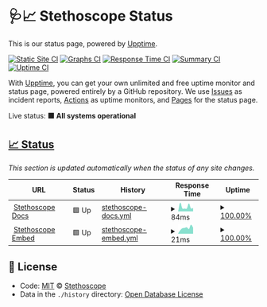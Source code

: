 # 🩺📈 Stethoscope Status

This is our status page, powered by [Upptime](https://upptime.js.org).

[![Static Site CI](https://github.com/stethoscope-js/status/workflows/Static%20Site%20CI/badge.svg)](https://github.com/stethoscope-js/status/actions?query=workflow%3A%22Static+Site+CI%22)
[![Graphs CI](https://github.com/stethoscope-js/status/workflows/Graphs%20CI/badge.svg)](https://github.com/stethoscope-js/status/actions?query=workflow%3A%22Graphs+CI%22)
[![Response Time CI](https://github.com/stethoscope-js/status/workflows/Response%20Time%20CI/badge.svg)](https://github.com/stethoscope-js/status/actions?query=workflow%3A%22Response+Time+CI%22)
[![Summary CI](https://github.com/stethoscope-js/status/workflows/Summary%20CI/badge.svg)](https://github.com/stethoscope-js/status/actions?query=workflow%3A%22Summary+CI%22)
[![Uptime CI](https://github.com/stethoscope-js/status/workflows/Uptime%20CI/badge.svg)](https://github.com/stethoscope-js/status/actions?query=workflow%3A%22Uptime+CI%22)

With [Upptime](https://upptime.js.org), you can get your own unlimited and free uptime monitor and status page, powered entirely by a GitHub repository. We use [Issues](https://github.com/stethoscope-js/status/issues) as incident reports, [Actions](https://github.com/stethoscope-js/status/actions) as uptime monitors, and [Pages](https://stethoscope-js.github.io/status/) for the status page.

Live status: <!--live status--> **🟩 All systems operational**

## [📈 Status](https://stethoscope-js.github.io/status/)

_This section is updated automatically when the status of any site changes._

<!--start: status pages-->
<!-- This summary is generated by Upptime (https://github.com/upptime/upptime) -->
<!-- Do not edit this manually, your changes will be overwritten -->
<!-- prettier-ignore -->
| URL | Status | History | Response Time | Uptime |
| --- | ------ | ------- | ------------- | ------ |
| <img alt="" src="https://favicons.githubusercontent.com/stethoscope.js.org" height="13"> [Stethoscope Docs](https://stethoscope.js.org) | 🟩 Up | [stethoscope-docs.yml](https://github.com/stethoscope-js/status/commits/HEAD/history/stethoscope-docs.yml) | <details><summary><img alt="Response time graph" src="./graphs/stethoscope-docs/response-time-week.png" height="20"> 84ms</summary><br><a href="https://stethoscope-js.github.io/status/history/stethoscope-docs"><img alt="Response time 173" src="https://img.shields.io/endpoint?url=https%3A%2F%2Fraw.githubusercontent.com%2Fstethoscope-js%2Fstatus%2FHEAD%2Fapi%2Fstethoscope-docs%2Fresponse-time.json"></a><br><a href="https://stethoscope-js.github.io/status/history/stethoscope-docs"><img alt="24-hour response time 49" src="https://img.shields.io/endpoint?url=https%3A%2F%2Fraw.githubusercontent.com%2Fstethoscope-js%2Fstatus%2FHEAD%2Fapi%2Fstethoscope-docs%2Fresponse-time-day.json"></a><br><a href="https://stethoscope-js.github.io/status/history/stethoscope-docs"><img alt="7-day response time 84" src="https://img.shields.io/endpoint?url=https%3A%2F%2Fraw.githubusercontent.com%2Fstethoscope-js%2Fstatus%2FHEAD%2Fapi%2Fstethoscope-docs%2Fresponse-time-week.json"></a><br><a href="https://stethoscope-js.github.io/status/history/stethoscope-docs"><img alt="30-day response time 165" src="https://img.shields.io/endpoint?url=https%3A%2F%2Fraw.githubusercontent.com%2Fstethoscope-js%2Fstatus%2FHEAD%2Fapi%2Fstethoscope-docs%2Fresponse-time-month.json"></a><br><a href="https://stethoscope-js.github.io/status/history/stethoscope-docs"><img alt="1-year response time 173" src="https://img.shields.io/endpoint?url=https%3A%2F%2Fraw.githubusercontent.com%2Fstethoscope-js%2Fstatus%2FHEAD%2Fapi%2Fstethoscope-docs%2Fresponse-time-year.json"></a></details> | <details><summary><a href="https://stethoscope-js.github.io/status/history/stethoscope-docs">100.00%</a></summary><a href="https://stethoscope-js.github.io/status/history/stethoscope-docs"><img alt="All-time uptime 99.99%" src="https://img.shields.io/endpoint?url=https%3A%2F%2Fraw.githubusercontent.com%2Fstethoscope-js%2Fstatus%2FHEAD%2Fapi%2Fstethoscope-docs%2Fuptime.json"></a><br><a href="https://stethoscope-js.github.io/status/history/stethoscope-docs"><img alt="24-hour uptime 100.00%" src="https://img.shields.io/endpoint?url=https%3A%2F%2Fraw.githubusercontent.com%2Fstethoscope-js%2Fstatus%2FHEAD%2Fapi%2Fstethoscope-docs%2Fuptime-day.json"></a><br><a href="https://stethoscope-js.github.io/status/history/stethoscope-docs"><img alt="7-day uptime 100.00%" src="https://img.shields.io/endpoint?url=https%3A%2F%2Fraw.githubusercontent.com%2Fstethoscope-js%2Fstatus%2FHEAD%2Fapi%2Fstethoscope-docs%2Fuptime-week.json"></a><br><a href="https://stethoscope-js.github.io/status/history/stethoscope-docs"><img alt="30-day uptime 100.00%" src="https://img.shields.io/endpoint?url=https%3A%2F%2Fraw.githubusercontent.com%2Fstethoscope-js%2Fstatus%2FHEAD%2Fapi%2Fstethoscope-docs%2Fuptime-month.json"></a><br><a href="https://stethoscope-js.github.io/status/history/stethoscope-docs"><img alt="1-year uptime 99.99%" src="https://img.shields.io/endpoint?url=https%3A%2F%2Fraw.githubusercontent.com%2Fstethoscope-js%2Fstatus%2FHEAD%2Fapi%2Fstethoscope-docs%2Fuptime-year.json"></a></details>
| <img alt="" src="https://favicons.githubusercontent.com/stethoscope.js.org" height="13"> [Stethoscope Embed](https://stethoscope.js.org/embed/?repo=AnandChowdhary%2Flife&api=rescuetime-time-tracking&latest=top-overview.weeks) | 🟩 Up | [stethoscope-embed.yml](https://github.com/stethoscope-js/status/commits/HEAD/history/stethoscope-embed.yml) | <details><summary><img alt="Response time graph" src="./graphs/stethoscope-embed/response-time-week.png" height="20"> 21ms</summary><br><a href="https://stethoscope-js.github.io/status/history/stethoscope-embed"><img alt="Response time 56" src="https://img.shields.io/endpoint?url=https%3A%2F%2Fraw.githubusercontent.com%2Fstethoscope-js%2Fstatus%2FHEAD%2Fapi%2Fstethoscope-embed%2Fresponse-time.json"></a><br><a href="https://stethoscope-js.github.io/status/history/stethoscope-embed"><img alt="24-hour response time 20" src="https://img.shields.io/endpoint?url=https%3A%2F%2Fraw.githubusercontent.com%2Fstethoscope-js%2Fstatus%2FHEAD%2Fapi%2Fstethoscope-embed%2Fresponse-time-day.json"></a><br><a href="https://stethoscope-js.github.io/status/history/stethoscope-embed"><img alt="7-day response time 21" src="https://img.shields.io/endpoint?url=https%3A%2F%2Fraw.githubusercontent.com%2Fstethoscope-js%2Fstatus%2FHEAD%2Fapi%2Fstethoscope-embed%2Fresponse-time-week.json"></a><br><a href="https://stethoscope-js.github.io/status/history/stethoscope-embed"><img alt="30-day response time 60" src="https://img.shields.io/endpoint?url=https%3A%2F%2Fraw.githubusercontent.com%2Fstethoscope-js%2Fstatus%2FHEAD%2Fapi%2Fstethoscope-embed%2Fresponse-time-month.json"></a><br><a href="https://stethoscope-js.github.io/status/history/stethoscope-embed"><img alt="1-year response time 56" src="https://img.shields.io/endpoint?url=https%3A%2F%2Fraw.githubusercontent.com%2Fstethoscope-js%2Fstatus%2FHEAD%2Fapi%2Fstethoscope-embed%2Fresponse-time-year.json"></a></details> | <details><summary><a href="https://stethoscope-js.github.io/status/history/stethoscope-embed">100.00%</a></summary><a href="https://stethoscope-js.github.io/status/history/stethoscope-embed"><img alt="All-time uptime 99.95%" src="https://img.shields.io/endpoint?url=https%3A%2F%2Fraw.githubusercontent.com%2Fstethoscope-js%2Fstatus%2FHEAD%2Fapi%2Fstethoscope-embed%2Fuptime.json"></a><br><a href="https://stethoscope-js.github.io/status/history/stethoscope-embed"><img alt="24-hour uptime 100.00%" src="https://img.shields.io/endpoint?url=https%3A%2F%2Fraw.githubusercontent.com%2Fstethoscope-js%2Fstatus%2FHEAD%2Fapi%2Fstethoscope-embed%2Fuptime-day.json"></a><br><a href="https://stethoscope-js.github.io/status/history/stethoscope-embed"><img alt="7-day uptime 100.00%" src="https://img.shields.io/endpoint?url=https%3A%2F%2Fraw.githubusercontent.com%2Fstethoscope-js%2Fstatus%2FHEAD%2Fapi%2Fstethoscope-embed%2Fuptime-week.json"></a><br><a href="https://stethoscope-js.github.io/status/history/stethoscope-embed"><img alt="30-day uptime 100.00%" src="https://img.shields.io/endpoint?url=https%3A%2F%2Fraw.githubusercontent.com%2Fstethoscope-js%2Fstatus%2FHEAD%2Fapi%2Fstethoscope-embed%2Fuptime-month.json"></a><br><a href="https://stethoscope-js.github.io/status/history/stethoscope-embed"><img alt="1-year uptime 99.95%" src="https://img.shields.io/endpoint?url=https%3A%2F%2Fraw.githubusercontent.com%2Fstethoscope-js%2Fstatus%2FHEAD%2Fapi%2Fstethoscope-embed%2Fuptime-year.json"></a></details>

<!--end: status pages-->

## 📄 License

- Code: [MIT](./LICENSE) © [Stethoscope](https://stethoscope.js.org)
- Data in the `./history` directory: [Open Database License](https://opendatacommons.org/licenses/odbl/1-0/)
